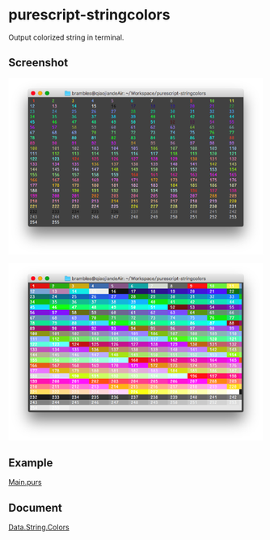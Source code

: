# purescript-stringcolors
Output colorized string in terminal. 

## Screenshot
![foreground](https://raw.githubusercontent.com/bramblex/purescript-stringcolors/master/screenshot/foreground.png)

![background](https://raw.githubusercontent.com/bramblex/purescript-stringcolors/master/screenshot/background.png)

## Example
[Main.purs](https://github.com/bramblex/purescript-stringcolors/blob/master/example/Main.purs)

## Document
[Data.String.Colors](https://github.com/bramblex/purescript-stringcolors/blob/master/doc/Data/String/Colors.md)
